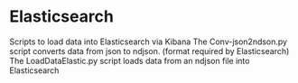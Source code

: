 # Elasticsearch
Scripts to load data into Elasticsearch via Kibana
The Conv-json2ndson.py script converts data from json to ndjson. (format required by Elasticsearch)
The LoadDataElastic.py script loads data from an ndjson file into Elasticsearch
